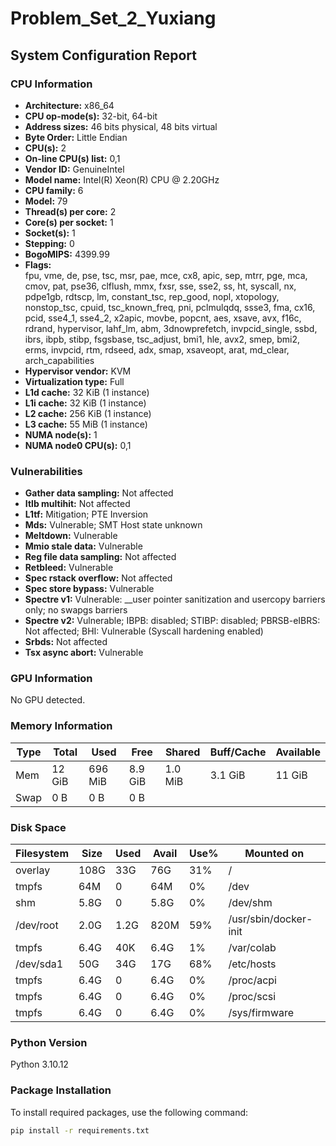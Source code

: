# Problem_Set_2_Yuxiang

## System Configuration Report

### **CPU Information**
- **Architecture:** x86_64  
- **CPU op-mode(s):** 32-bit, 64-bit  
- **Address sizes:** 46 bits physical, 48 bits virtual  
- **Byte Order:** Little Endian  
- **CPU(s):** 2  
- **On-line CPU(s) list:** 0,1  
- **Vendor ID:** GenuineIntel  
- **Model name:** Intel(R) Xeon(R) CPU @ 2.20GHz  
- **CPU family:** 6  
- **Model:** 79  
- **Thread(s) per core:** 2  
- **Core(s) per socket:** 1  
- **Socket(s):** 1  
- **Stepping:** 0  
- **BogoMIPS:** 4399.99  
- **Flags:**  
  fpu, vme, de, pse, tsc, msr, pae, mce, cx8, apic, sep, mtrr, pge, mca, cmov, pat, pse36, clflush, mmx, fxsr, sse, sse2, ss, ht, syscall, nx, pdpe1gb, rdtscp, lm, constant_tsc, rep_good, nopl, xtopology, nonstop_tsc, cpuid, tsc_known_freq, pni, pclmulqdq, ssse3, fma, cx16, pcid, sse4_1, sse4_2, x2apic, movbe, popcnt, aes, xsave, avx, f16c, rdrand, hypervisor, lahf_lm, abm, 3dnowprefetch, invpcid_single, ssbd, ibrs, ibpb, stibp, fsgsbase, tsc_adjust, bmi1, hle, avx2, smep, bmi2, erms, invpcid, rtm, rdseed, adx, smap, xsaveopt, arat, md_clear, arch_capabilities  
- **Hypervisor vendor:** KVM  
- **Virtualization type:** Full  
- **L1d cache:** 32 KiB (1 instance)  
- **L1i cache:** 32 KiB (1 instance)  
- **L2 cache:** 256 KiB (1 instance)  
- **L3 cache:** 55 MiB (1 instance)  
- **NUMA node(s):** 1  
- **NUMA node0 CPU(s):** 0,1  

### **Vulnerabilities**
- **Gather data sampling:** Not affected  
- **Itlb multihit:** Not affected  
- **L1tf:** Mitigation; PTE Inversion  
- **Mds:** Vulnerable; SMT Host state unknown  
- **Meltdown:** Vulnerable  
- **Mmio stale data:** Vulnerable  
- **Reg file data sampling:** Not affected  
- **Retbleed:** Vulnerable  
- **Spec rstack overflow:** Not affected  
- **Spec store bypass:** Vulnerable  
- **Spectre v1:** Vulnerable: __user pointer sanitization and usercopy barriers only; no swapgs barriers  
- **Spectre v2:** Vulnerable; IBPB: disabled; STIBP: disabled; PBRSB-eIBRS: Not affected; BHI: Vulnerable (Syscall hardening enabled)  
- **Srbds:** Not affected  
- **Tsx async abort:** Vulnerable  

### **GPU Information**
No GPU detected.

### **Memory Information**
| **Type** | **Total** | **Used** | **Free** | **Shared** | **Buff/Cache** | **Available** |
|----------|-----------|----------|----------|------------|----------------|---------------|
| Mem      | 12 GiB    | 696 MiB  | 8.9 GiB  | 1.0 MiB    | 3.1 GiB        | 11 GiB        |
| Swap     | 0 B       | 0 B      | 0 B      |            |                |               |

### **Disk Space**
| **Filesystem** | **Size** | **Used** | **Avail** | **Use%** | **Mounted on**        |
|----------------|----------|----------|-----------|----------|-----------------------|
| overlay        | 108G     | 33G      | 76G       | 31%      | /                     |
| tmpfs          | 64M      | 0        | 64M       | 0%       | /dev                 |
| shm            | 5.8G     | 0        | 5.8G      | 0%       | /dev/shm             |
| /dev/root      | 2.0G     | 1.2G     | 820M      | 59%      | /usr/sbin/docker-init |
| tmpfs          | 6.4G     | 40K      | 6.4G      | 1%       | /var/colab           |
| /dev/sda1      | 50G      | 34G      | 17G       | 68%      | /etc/hosts           |
| tmpfs          | 6.4G     | 0        | 6.4G      | 0%       | /proc/acpi           |
| tmpfs          | 6.4G     | 0        | 6.4G      | 0%       | /proc/scsi           |
| tmpfs          | 6.4G     | 0        | 6.4G      | 0%       | /sys/firmware        |

### **Python Version**
Python 3.10.12

### **Package Installation**
To install required packages, use the following command:
```bash
pip install -r requirements.txt
```